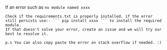    If an error such as ``` no module named xxxx ``` 

    Check if the requirements.txt is properly installed. if the error still persists use:- ``` pip install xxxx ``` to install the required module.
    If that doesn't solve your error, create an issue and we will try our best to resolve it. 
    
    p.s You can also copy paste the error on stack overflow if needed. :) 

     
   
    
    
